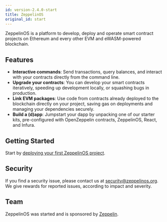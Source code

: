 ```yaml
---
id: version-2.4.0-start
title: ZeppelinOS
original_id: start
---
```


ZeppelinOS is a platform to develop, deploy and operate smart contract projects
on Ethereum and every other EVM and eWASM-powered blockchain.

## Features

* **Interactive commands**: Send transactions, query balances, and interact with your contracts directly from the command line.
* **Upgrade your contracts**: You can develop your smart contracts iteratively, speeding up development locally, or squashing bugs in production.
* **Link EVM packages**: Use code from contracts already deployed to the blockchain directly on your project, saving gas on deployments and managing your dependencies securely.
* **Build a (d)app**: Jumpstart your dapp by unpacking one of our starter kits, pre-configured with OpenZeppelin contracts, ZeppelinOS, React, and Infura.

## Getting Started

Start by [deploying your first ZeppelinOS project](first.md).

## Security

If you find a security issue, please contact us at security@zeppelinos.org. We
give rewards for reported issues, according to impact and severity.

## Team

ZeppelinOS was started and is sponsored by [Zeppelin](https://zeppelin.solutions/).
